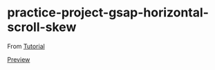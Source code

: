# practice-project-gsap-horizontal-scroll-skew

 From [Tutorial](https://www.youtube.com/watch?v=8JfvGlGz2eY)

[Preview](https://webbees-development.github.io/practice-project-gsap-horizontal-scroll-skew/)
